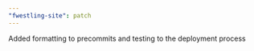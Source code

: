 ```yaml
---
"fwestling-site": patch
---
```


Added formatting to precommits and testing to the deployment process
